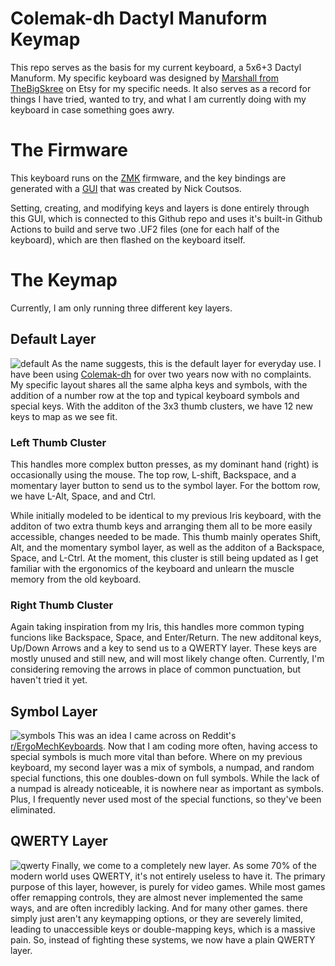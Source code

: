 # Colemak-dh Dactyl Manuform Keymap

This repo serves as the basis for my current keyboard, a 5x6+3 Dactyl Manuform. My specific keyboard was designed by [Marshall from TheBigSkree](https://www.etsy.com/shop/TheBigSkree?ref=shop-header-name&listing_id=1368030922&from_page=listing) on Etsy for my specific needs. It also serves as a record for things I have tried, wanted to try, and what I am currently doing with my keyboard in case something goes awry.

# The Firmware
This keyboard runs on the [ZMK](https://zmk.dev/) firmware, and the key bindings are generated with a [GUI](https://nickcoutsos.github.io/keymap-editor/) that was created by Nick Coutsos.

Setting, creating, and modifying keys and layers is done entirely through this GUI, which is connected to this Github repo and uses it's built-in Github Actions to build and serve two .UF2 files (one for each half of the keyboard), which are then flashed on the keyboard itself.

# The Keymap
Currently, I am only running three different key layers.

## Default Layer
![default](https://github.com/abrakablam/zmk-xiao-flex-v2/assets/165574894/9aa39870-3f1f-4aca-9250-f4af5bd2a83d)
As the name suggests, this is the default layer for everyday use. I have been using [Colemak-dh](https://colemakmods.github.io/mod-dh/) for over two years now with no complaints.
My specific layout shares all the same alpha keys and symbols, with the addition of a number row at the top and typical keyboard symbols and special keys. With the additon of the 3x3 thumb clusters, we have 12 new keys to map as we see fit.

### Left Thumb Cluster
This handles more complex button presses, as my dominant hand (right) is occasionally using the mouse. The top row, L-shift, Backspace, and a momentary layer button to send us to the symbol layer. For the bottom row, we have L-Alt, Space, and and Ctrl. 

While initially modeled to be identical to my previous Iris keyboard, with the additon of two extra thumb keys and arranging them all to be more easily accessible, changes needed to be made. This thumb mainly operates Shift, Alt, and the momentary symbol layer, as well as the additon of a Backspace, Space, and L-Ctrl. At the moment, this cluster is still being updated as I get familiar with the ergonomics of the keyboard and unlearn the muscle memory from the old keyboard.

### Right Thumb Cluster
Again taking inspiration from my Iris, this handles more common typing funcions like Backspace, Space, and Enter/Return. The new additonal keys, Up/Down Arrows and a key to send us to a QWERTY layer. These keys are mostly unused and still new, and will most likely change often. Currently, I'm considering removing the arrows in place of common punctuation, but haven't tried it yet.

## Symbol Layer
![symbols](https://github.com/abrakablam/zmk-xiao-flex-v2/assets/165574894/e28be2af-1e69-4e32-a925-8610d2ba2647)
This was an idea I came across on Reddit's [r/ErgoMechKeyboards](https://old.reddit.com/r/ErgoMechKeyboards/). Now that I am coding more often, having access to special symbols is much more vital than before. Where on my previous keyboard, my second layer was a mix of symbols, a numpad, and random special functions, this one doubles-down on full symbols. While the lack of a numpad is already noticeable, it is nowhere near as important as symbols. Plus, I frequently never used most of the special functions, so they've been eliminated.

## QWERTY Layer
![qwerty](https://github.com/abrakablam/zmk-xiao-flex-v2/assets/165574894/f54fcf5f-09a8-4af2-b3db-5a486f388b7b)
Finally, we come to a completely new layer. As some 70% of the modern world uses QWERTY, it's not entirely useless to have it. The primary purpose of this layer, however, is purely for video games. While most games offer remapping controls, they are almost never implemented the same ways, and are often incredibly lacking. And for many other games. there simply just aren't any keymapping options, or they are severely limited, leading to unaccessible keys or double-mapping keys, which is a massive pain. So, instead of fighting these systems, we now have a plain QWERTY layer.
